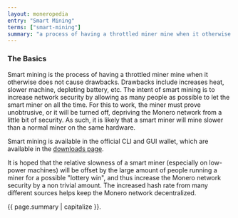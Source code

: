 ```yaml
---
layout: moneropedia
entry: "Smart Mining"
terms: ["smart-mining"]
summary: "a process of having a throttled miner mine when it otherwise does not cause drawbacks"
---
```


### The Basics

Smart mining is the process of having a throttled miner mine when it otherwise does not cause drawbacks. 
Drawbacks include increases heat, slower machine, depleting battery, etc. The intent of smart mining is to increase network security by allowing as many people as possible to let the smart miner on all the time. For this to work, the miner must prove unobtrusive, or it will be turned off, depriving the Monero network from a little bit of security. As such, it is likely that a smart miner will mine slower than a normal miner on the same hardware.

Smart mining is available in the official CLI and GUI wallet, which are available in the [downloads page](https://getmonero.org/downloads/).

It is hoped that the relative slowness of a smart miner (especially on low-power machines) will be offset by the large amount of people running a miner for a possible "lottery win", and thus increase the Monero network security by a non trivial amount. The increased hash rate from many different sources helps keep the Monero network decentralized.

{{ page.summary | capitalize }}.
